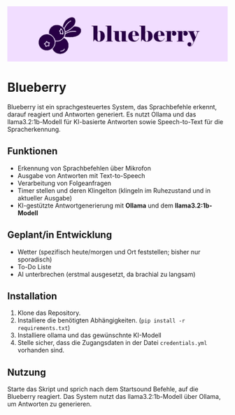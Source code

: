 ![banner where?](https://github.com/czett/blueberry/blob/main/assets/banner.png)

# Blueberry

Blueberry ist ein sprachgesteuertes System, das Sprachbefehle erkennt, darauf reagiert und Antworten generiert. Es nutzt Ollama und das llama3.2:1b-Modell für KI-basierte Antworten sowie Speech-to-Text für die Spracherkennung.

## Funktionen
- Erkennung von Sprachbefehlen über Mikrofon
- Ausgabe von Antworten mit Text-to-Speech
- Verarbeitung von Folgeanfragen
- Timer stellen und deren Klingelton (klingeln im Ruhezustand und in aktueller Ausgabe)
- KI-gestützte Antwortgenerierung mit **Ollama** und dem **llama3.2:1b-Modell**

## Geplant/in Entwicklung
- Wetter (spezifisch heute/morgen und Ort feststellen; bisher nur sporadisch)
- To-Do Liste
- AI unterbrechen (erstmal ausgesetzt, da brachial zu langsam)

## Installation
1. Klone das Repository.
2. Installiere die benötigten Abhängigkeiten. (`pip install -r requirements.txt`)
3. Installiere ollama und das gewünschnte KI-Modell
4. Stelle sicher, dass die Zugangsdaten in der Datei `credentials.yml` vorhanden sind.

## Nutzung
Starte das Skript und sprich nach dem Startsound Befehle, auf die Blueberry reagiert. Das System nutzt das llama3.2:1b-Modell über Ollama, um Antworten zu generieren.
